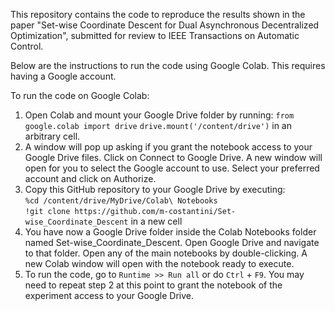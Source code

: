 This repository contains the code to reproduce the results shown in the paper "Set-wise Coordinate Descent for Dual
Asynchronous Decentralized Optimization", submitted for review to IEEE Transactions on Automatic Control.

Below are the instructions to run the code using Google Colab. This requires having a Google account. 

To run the code on Google Colab: 

1. Open Colab and mount your Google Drive folder by running:
   `from google.colab import drive`
   `drive.mount('/content/drive')`
   in an arbitrary cell.
2. A window will pop up asking if you grant the notebook access to your Google Drive files. Click on Connect to Google Drive. A new window will open for you to select the Google account to use. Select your preferred account and click on Authorize. 
3. Copy this GitHub repository to your Google Drive by executing:     
   `%cd /content/drive/MyDrive/Colab\ Notebooks`     
   `!git clone https://github.com/m-costantini/Set-wise_Coordinate_Descent`
   in a new cell
4. You have now a Google Drive folder inside the Colab Notebooks folder named Set-wise_Coordinate_Descent. Open Google Drive and navigate to that folder. Open any of the main notebooks by double-clicking. A new Colab window will open with the notebook ready to execute.
5. To run the code, go to `Runtime >> Run all` or do `Ctrl` + `F9`. You may need to repeat step 2 at this point to grant the notebook of the experiment access to your Google Drive. 


